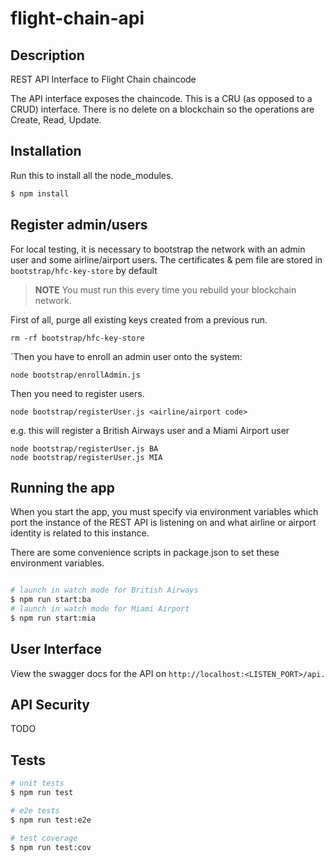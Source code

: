 # flight-chain-api

## Description

REST API Interface to Flight Chain chaincode

The API interface exposes the chaincode. This is a CRU (as opposed to a CRUD) interface. There is no delete on a
blockchain so the operations are Create, Read, Update.
 

## Installation

Run this to install all the node_modules.

```bash
$ npm install
```

## Register admin/users

For local testing, it is necessary to bootstrap the network with an admin user
and some airline/airport users. The certificates & pem file are stored in `bootstrap/hfc-key-store` by default

> **NOTE** You must run this every time you rebuild your blockchain network.

First of all, purge all existing keys created from a previous run.

`rm -rf bootstrap/hfc-key-store`

`Then you have to enroll an admin user onto the system:

`node bootstrap/enrollAdmin.js`

Then you need to register users. 

`node bootstrap/registerUser.js <airline/airport code>`


e.g. this will register a British Airways user and a Miami Airport user

```
node bootstrap/registerUser.js BA
node bootstrap/registerUser.js MIA

```


## Running the app

When you start the app, you must specify via environment variables which port the instance of the REST API is listening 
on and what airline or airport identity is related to this instance.

There are some convenience scripts in package.json to set these environment variables.  

```bash

# launch in watch mode for British Airways
$ npm run start:ba
# launch in watch mode for Miami Airport
$ npm run start:mia

```

## User Interface

View the swagger docs for the API on `http://localhost:<LISTEN_PORT>/api.`


## API Security

TODO


## Tests

```bash
# unit tests
$ npm run test

# e2e tests
$ npm run test:e2e

# test coverage
$ npm run test:cov
```


